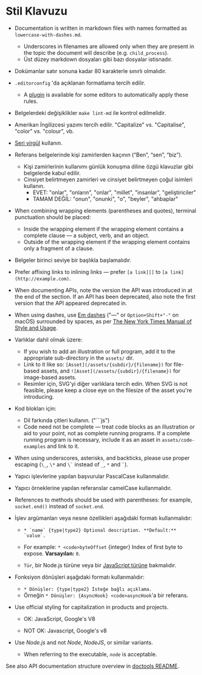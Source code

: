 # Stil Klavuzu

* Documentation is written in markdown files with names formatted as `lowercase-with-dashes.md`. 
  * Underscores in filenames are allowed only when they are present in the topic the document will describe (e.g. `child_process`).
  * Üst düzey markdown dosyaları gibi bazı dosyalar istisnadır.
* Dokümanlar satır sonuna kadar 80 karakterle sınırlı olmalıdır.
* `.editorconfig` 'da açıklanan formatlama tercih edilir. 
  * A [plugin](http://editorconfig.org/#download) is available for some editors to automatically apply these rules.
* Belgelerdeki değişiklikler `make lint-md` ile kontrol edilmelidir.
* Amerikan İngilizcesi yazımı tercih edilir. "Capitalize" vs. "Capitalise", "color" vs. "colour", vb.
* [Seri virgül](https://en.wikipedia.org/wiki/Serial_comma) kullanın.
* Referans belgelerinde kişi zamirlerden kaçının (“Ben”, “sen”, “biz”). 
  * Kişi zamirlerinin kullanımı günlük konuşma diline özgü klavuzlar gibi belgelerde kabul edilir.
  * Cinsiyet belirtmeyen zamirleri ve cinsiyet belirtmeyen çoğul isimleri kullanın. 
    * EVET: "onlar", "onların", "onlar", "millet", "insanlar", "geliştiriciler"
    * TAMAM DEĞİL: "onun", "onunki", "o", "beyler", "ahbaplar"
* When combining wrapping elements (parentheses and quotes), terminal punctuation should be placed: 
  * Inside the wrapping element if the wrapping element contains a complete clause — a subject, verb, and an object.
  * Outside of the wrapping element if the wrapping element contains only a fragment of a clause.
* Belgeler birinci seviye bir başlıkla başlamalıdır.
* Prefer affixing links to inlining links — prefer `[a link][]` to `[a link](http://example.com)`.
* When documenting APIs, note the version the API was introduced in at the end of the section. If an API has been deprecated, also note the first version that the API appeared deprecated in.
* When using dashes, use [Em dashes](https://en.wikipedia.org/wiki/Dash#Em_dash) ("—" or `Option+Shift+"-"` on macOS) surrounded by spaces, as per [The New York Times Manual of Style and Usage](https://en.wikipedia.org/wiki/The_New_York_Times_Manual_of_Style_and_Usage).
* Varlıklar dahil olmak üzere: 
  * If you wish to add an illustration or full program, add it to the appropriate sub-directory in the `assets/` dir.
  * Link to it like so: `[Asset](/assets/{subdir}/{filename})` for file-based assets, and `![Asset](/assets/{subdir}/{filename})` for image-based assets.
  * Resimler için, SVG'yi diğer varlıklara tercih edin. When SVG is not feasible, please keep a close eye on the filesize of the asset you're introducing.
* Kod blokları için: 
  * Dil farkında çitleri kullanın. ("```js")
  * Code need not be complete — treat code blocks as an illustration or aid to your point, not as complete running programs. If a complete running program is necessary, include it as an asset in `assets/code-examples` and link to it.
* When using underscores, asterisks, and backticks, please use proper escaping (`\_`, `\*` and `` \` `` instead of `_`, `*` and `` ` ``).
* Yapıcı işlevlerine yapılan başvurular PascalCase kullanmalıdır.
* Yapıcı örneklerine yapılan referanslar camelCase kullanmalıdır.
* References to methods should be used with parentheses: for example, `socket.end()` instead of `socket.end`.
* İşlev argümanları veya nesne özellikleri aşağıdaki formatı kullanmalıdır:
  
  * ``* `name` {type|type2} Optional description. **Default:** `value`.`` <!--lint disable maximum-line-length remark-lint-->
  
  * For example: `* <code>byteOffset` {integer} Index of first byte to expose. **Varsayılan:** `0`.</code> <!--lint enable maximum-line-length remark-lint-->
  
  * `Tür`, bir Node.js türüne veya bir [JavaScript türüne](https://developer.mozilla.org/en-US/docs/Web/JavaScript/Guide/Grammar_and_types#Data_structures_and_types) bakmalıdır.

* Fonksiyon dönüşleri aşağıdaki formatı kullanmalıdır: 
  * `* Dönüşler: {type|type2} İsteğe bağlı açıklama.`
  * Örneğin `* Dönüşler: {AsyncHook} <code>asyncHook`'a bir referans.</code>

* Use official styling for capitalization in products and projects.
  
  * OK: JavaScript, Google's V8 <!--lint disable prohibited-strings remark-lint-->
  
  * NOT OK: Javascript, Google's v8 <!-- lint enable prohibited-strings remark-lint-->

* Use *Node.js* and not *Node*, *NodeJS*, or similar variants.
  
  * When referring to the executable, *`node`* is acceptable.

See also API documentation structure overview in [doctools README](../tools/doc/README.md).